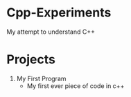 # Cpp-Experiments
My attempt to understand C++

# Projects
1. My First Program
    - My first ever piece of code in c++
